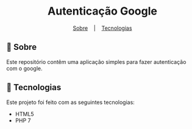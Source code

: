 <h1 align="center">Autenticação Google</h1>

<p align="center">
  <a href="#open_book-sobre">Sobre</a>
  &nbsp;&nbsp;&nbsp;|&nbsp;&nbsp;&nbsp;
  <a href="#hammer-tecnologias">Tecnologias</a>
</p>

## :open_book: Sobre
Este repositório contêm uma aplicação simples para fazer autenticação com o google.


## :hammer: Tecnologias
Este projeto foi feito com as seguintes tecnologias:
- HTML5
- PHP 7
